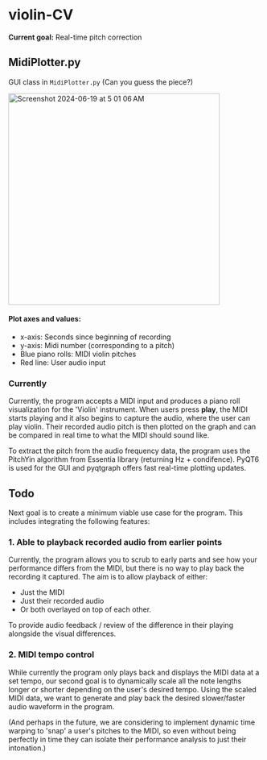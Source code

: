 # violin-CV

**Current goal:** Real-time pitch correction

## MidiPlotter.py

GUI class in `MidiPlotter.py` (Can you guess the piece?)

<img width="420" alt="Screenshot 2024-06-19 at 5 01 06 AM" src="https://github.com/hyuncat/violin-CV/assets/114366569/3a6ba656-5e65-4535-ad6d-c6f16e76b38d">

#### Plot axes and values:
- x-axis: Seconds since beginning of recording
- y-axis: Midi number (corresponding to a pitch)
- Blue piano rolls: MIDI violin pitches
- Red line: User audio input

### Currently

Currently, the program accepts a MIDI input and produces a piano roll visualization for the 'Violin' instrument. When users press **play**, the MIDI starts playing and it also begins to capture the audio, where the user can play violin. Their recorded audio pitch is then plotted on the graph and can be compared in real time to what the MIDI should sound like.

To extract the pitch from the audio frequency data, the program uses the PitchYin algorithm from Essentia library (returning Hz + condifence). PyQT6 is used for the GUI and pyqtgraph offers fast real-time plotting updates.


## Todo

Next goal is to create a minimum viable use case for the program. This includes integrating the following features:

### 1. Able to playback recorded audio from earlier points

Currently, the program allows you to scrub to early parts and see how your performance differs from the MIDI, but there is no way to play back the recording it captured. The aim is to allow playback of either: 

- Just the MIDI
- Just their recorded audio
- Or both overlayed on top of each other.

To provide audio feedback / review of the difference in their playing alongside the visual differences.

### 2. MIDI tempo control

While currently the program only plays back and displays the MIDI data at a set tempo, our second goal is to dynamically scale all the note lengths longer or shorter depending on the user's desired tempo. Using the scaled MIDI data, we want to generate and play back the desired slower/faster audio waveform in the program.

(And perhaps in the future, we are considering to implement dynamic time warping to 'snap' a user's pitches to the MIDI, so even without being perfectly in time they can isolate their performance analysis to just their intonation.)
